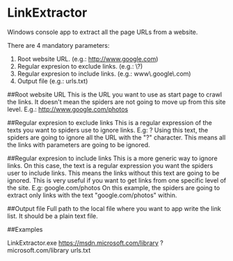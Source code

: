 # LinkExtractor
Windows console app to extract all the page URLs from a website.

There are 4 mandatory parameters:
1. Root website URL. (e.g.: http://www.google.com)
2. Regular expresion to exclude links. (e.g.: \\?)
2. Regular expresion to include links. (e.g.: www\\.google\\.com)
3. Output file (e.g.: urls.txt)

##Root website URL
This is the URL you want to use as start page to crawl the links. It doesn't mean the spiders are not going to move up from this site level.
E.g.: http://www.google.com/photos

##Regular expresion to exclude links
This is a regular expression of the texts you want to spiders use to ignore links.
E.g: \?
Using this text, the spiders are going to ignore all the URL with the "?" character. This means all the links with parameters are going to be ignored.

##Regular expresion to include links
This is a more generic way to ignore links. On this case, the text is a regular expression you want the spiders user to include links. This means the links without this text are going to be ignored. This is very useful if you want to get links from one specific level of the site.
E.g: google\.com\/photos
On this example, the spiders are going to extract only links with the text "google.com/photos" within.

##Output file
Full path to the local file where you want to app write the link list. It should be a plain text file.


##Examples

LinkExtractor.exe https://msdn.microsoft.com/library \? microsoft\.com\/library urls.txt



